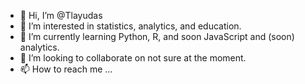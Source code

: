- 👋 Hi, I’m @Tlayudas
- 👀 I’m interested in statistics, analytics, and education.
- 🌱 I’m currently learning Python, R, and soon JavaScript and (soon) analytics.
- 💞️ I’m looking to collaborate on not sure at the moment.
- 📫 How to reach me ...

<!---
Tlayudas/Tlayudas is a ✨ special ✨ repository because its `README.md` (this file) appears on your GitHub profile.
You can click the Preview link to take a look at your changes.
--->
